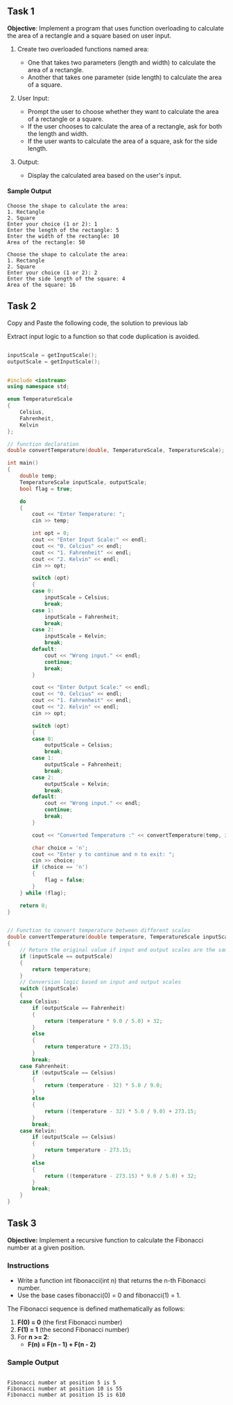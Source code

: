 ## Task 1

**Objective**: Implement a program that uses function overloading to calculate the area of a rectangle and a square based on user input.

1. Create two overloaded functions named area:
    - One that takes two parameters (length and width) to calculate the area of a rectangle.
    - Another that takes one parameter (side length) to calculate the area of a square.

2. User Input:

    - Prompt the user to choose whether they want to calculate the area of a rectangle or a square.
    - If the user chooses to calculate the area of a rectangle, ask for both the length and width.
    - If the user wants to calculate the area of a square, ask for the side length.

3. Output:
    - Display the calculated area based on the user's input.

#### Sample Output

```
Choose the shape to calculate the area:
1. Rectangle
2. Square
Enter your choice (1 or 2): 1
Enter the length of the rectangle: 5
Enter the width of the rectangle: 10
Area of the rectangle: 50

Choose the shape to calculate the area:
1. Rectangle
2. Square
Enter your choice (1 or 2): 2
Enter the side length of the square: 4
Area of the square: 16

```

## Task 2

Copy and Paste the following code, the solution to previous lab

Extract input logic to a function so that code duplication is avoided.
``` cpp

inputScale = getInputScale();
outputScale = getInputScale();

```

``` cpp

#include <iostream>
using namespace std;

enum TemperatureScale
{
    Celsius,
    Fahrenheit,
    Kelvin
};

// function declaration
double convertTemperature(double, TemperatureScale, TemperatureScale);

int main()
{
    double temp;
    TemperatureScale inputScale, outputScale;
    bool flag = true;

    do
    {
        cout << "Enter Temperature: ";
        cin >> temp;

        int opt = 0;
        cout << "Enter Input Scale:" << endl;
        cout << "0. Celcius" << endl;
        cout << "1. Fahrenheit" << endl;
        cout << "2. Kelvin" << endl;
        cin >> opt;

        switch (opt)
        {
        case 0:
            inputScale = Celsius;
            break;
        case 1:
            inputScale = Fahrenheit;
            break;
        case 2:
            inputScale = Kelvin;
            break;
        default:
            cout << "Wrong input." << endl;
            continue;
            break;
        }

        cout << "Enter Output Scale:" << endl;
        cout << "0. Celcius" << endl;
        cout << "1. Fahrenheit" << endl;
        cout << "2. Kelvin" << endl;
        cin >> opt;

        switch (opt)
        {
        case 0:
            outputScale = Celsius;
            break;
        case 1:
            outputScale = Fahrenheit;
            break;
        case 2:
            outputScale = Kelvin;
            break;
        default:
            cout << "Wrong input." << endl;
            continue;
            break;
        }

        cout << "Converted Temperature :" << convertTemperature(temp, inputScale, outputScale) << endl;

        char choice = 'n';
        cout << "Enter y to continue and n to exit: ";
        cin >> choice;
        if (choice == 'n')
        {
            flag = false;
        }
    } while (flag);

    return 0;
}


// Function to convert temperature between different scales
double convertTemperature(double temperature, TemperatureScale inputScale, TemperatureScale outputScale)
{
    // Return the original value if input and output scales are the same
    if (inputScale == outputScale)
    {
        return temperature;
    }
    // Conversion logic based on input and output scales
    switch (inputScale)
    {
    case Celsius:
        if (outputScale == Fahrenheit)
        {
            return (temperature * 9.0 / 5.0) + 32;
        }
        else
        {
            return temperature + 273.15;
        }
        break;
    case Fahrenheit:
        if (outputScale == Celsius)
        {
            return (temperature - 32) * 5.0 / 9.0;
        }
        else
        {
            return ((temperature - 32) * 5.0 / 9.0) + 273.15;
        }
        break;
    case Kelvin:
        if (outputScale == Celsius)
        {
            return temperature - 273.15;
        }
        else
        {
            return ((temperature - 273.15) * 9.0 / 5.0) + 32;
        }
        break;
    }
}

```

## Task 3

**Objective:** Implement a recursive function to calculate the Fibonacci number at a given position.


### Instructions

- Write a function int fibonacci(int n) that returns the n-th Fibonacci number.
- Use the base cases fibonacci(0) = 0 and fibonacci(1) = 1.

The Fibonacci sequence is defined mathematically as follows:

1. **F(0) = 0** (the first Fibonacci number)
2. **F(1) = 1** (the second Fibonacci number)
3. For **n >= 2**: 
    - **F(n) = F(n - 1) + F(n - 2)**

### Sample Output

```

Fibonacci number at position 5 is 5
Fibonacci number at position 10 is 55
Fibonacci number at position 15 is 610
```

